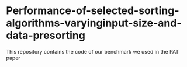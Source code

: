 # Performance-of-selected-sorting-algorithms-varyinginput-size-and-data-presorting
This repository contains the code of our benchmark we used in the PAT paper
